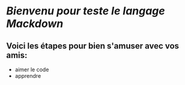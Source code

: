 # *Bienvenu pour teste le langage  Mackdown*
##   Voici les étapes pour bien s'amuser avec vos amis: 

* aimer le code 
* apprendre



